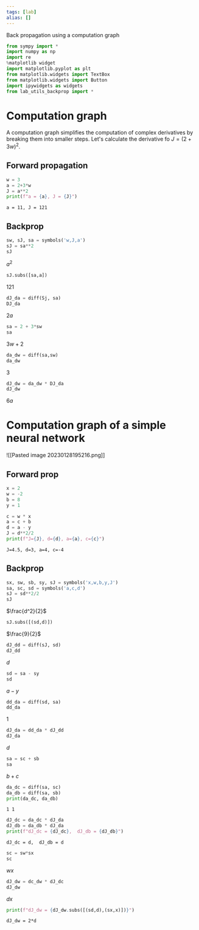 ```yaml
---
tags: [lab]
alias: []
---
```

Back propagation using a computation graph

```python
from sympy import *
import numpy as np
import re
%matplotlib widget
import matplotlib.pyplot as plt
from matplotlib.widgets import TextBox
from matplotlib.widgets import Button
import ipywidgets as widgets
from lab_utils_backprop import *
```

# Computation graph
A computation graph simplifies the computation of complex derivatives by breaking them into smaller steps.
Let's calculate the derivative fo $J=(2+3w)^2$.

## Forward propagation
```python
w = 3
a = 2+3*w
J = a**2
print(f"a = {a}, J = {J}")
```
```
a = 11, J = 121
```

## Backprop
```python
sw, sJ, sa = symbols('w,J,a')
sJ = sa**2
sJ
```
$a^2$
```python
sJ.subs([sa,a])
```
$121$
```python
dJ_da = diff(Sj, sa)
DJ_da
```
$2a$
```python
sa = 2 + 3*sw
sa
```
$3w+2$
```python
da_dw = diff(sa,sw)
da_dw
```
$3$
```python
dJ_dw = da_dw * DJ_da
dJ_dw
```
$6a$

# Computation graph of a simple neural network
![[Pasted image 20230128195216.png]]
## Forward prop
```python
x = 2
w = -2
b = 8
y = 1

c = w * x
a = c + b
d = a - y
J = d**2/2
print(f"J={J}, d={d}, a={a}, c={c}")
```
```
J=4.5, d=3, a=4, c=-4
```

## Backprop
```python
sx, sw, sb, sy, sJ = symbols('x,w,b,y,J')
sa, sc, sd = symbols('a,c,d')
sJ = sd**2/2
sJ
```
$\frac{d^2}{2}$
```python
sJ.subs([(sd,d)])
```
$\frac{9}{2}$
```python
dJ_dd = diff(sJ, sd)
dJ_dd
```
$d$
```python
sd = sa - sy
sd
```
$a-y$
```python
dd_da = diff(sd, sa)
dd_da
```
$1$
```python
dJ_da = dd_da * dJ_dd
dJ_da
```
$d$
```python
sa = sc + sb
sa
```
$b+c$
```python
da_dc = diff(sa, sc)
da_db = diff(sa, sb)
print(da_dc, da_db)
```
```
1 1
```
```python
dJ_dc = da_dc * dJ_da
dJ_db = da_db * dJ_da
print(f"dJ_dc = {dJ_dc},  dJ_db = {dJ_db}")
```
```
dJ_dc = d,  dJ_db = d
```

```python
sc = sw*sx
sc
```
$wx$
```python
dJ_dw = dc_dw * dJ_dc
dJ_dw
```
$dx$
```python
print(f"dJ_dw = {dJ_dw.subs([(sd,d),(sx,x)])}")
```
```
dJ_dw = 2*d
```